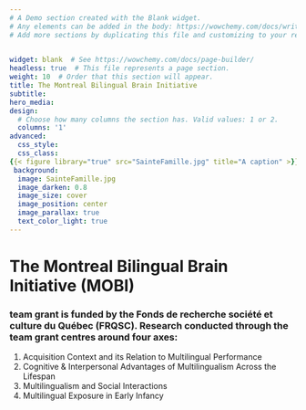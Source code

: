 ```yaml
---
# A Demo section created with the Blank widget.
# Any elements can be added in the body: https://wowchemy.com/docs/writing-markdown-latex/
# Add more sections by duplicating this file and customizing to your requirements.

  
widget: blank  # See https://wowchemy.com/docs/page-builder/
headless: true  # This file represents a page section.
weight: 10  # Order that this section will appear.
title: The Montreal Bilingual Brain Initiative
subtitle: 
hero_media: 
design:
  # Choose how many columns the section has. Valid values: 1 or 2.
  columns: '1'
advanced:
  css_style:
  css_class:
{{< figure library="true" src="SainteFamille.jpg" title="A caption" >}} 
 background:
  image: SainteFamille.jpg
  image_darken: 0.8
  image_size: cover
  image_position: center
  image_parallax: true
  text_color_light: true
---
```


# **The Montreal Bilingual Brain Initiative (MOBI)** 
 ### team grant is funded by the Fonds de recherche société et culture du Québec (FRQSC). Research conducted through the team grant centres around four axes:

  1. Acquisition Context and its Relation to Multilingual Performance
  2. Cognitive & Interpersonal Advantages of Multilingualism Across the Lifespan
  3. Multilingualism and Social Interactions 
  4. Multilingual Exposure in Early Infancy

